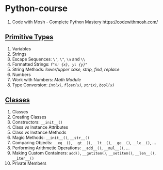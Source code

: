 # Python-course  
1. Code with Mosh - Complete Python Mastery https://codewithmosh.com/  

## [Primitive Types](https://github.com/YuSun058/Python-course/blob/c97d29bf85a050c88928f00d9ddd9a3b111aa838/Primitive%20Types/primitive_types.pdf)
1. Variables
2. Strings
3. Escape Sequences: `\'`,  `\"`,  `\n` and `\\`
4. Formatted Strings:  *`f"x: {x}, y: {y}"`*
5. String Methods: *lower/upper case, strip, find, replace*
6. Numbers
7. Work with Numbers: *Math Module*
8. Type Conversion: *`int(x)`, `float(x)`, `str(x)`, `bool(x)`* 

## [Classes](https://github.com/YuSun058/Python-course/blob/3c27694848155ca3f53b606fe3109d1e1f3a2aae/Classes/classes.pdf)
1. Classes
2. Creating Classes
3. Constructors: `__init__()`
4. Class *vs* Instance Attributes
5. Class *vs* Instance Methods
6. Magic Methods: `__init__()`, `__str__()`
7. Comparing Objects: `__eq__()`, `__gt__()`, `__lt__()`, `__ge__()`, `__le__()`, ...
8. Performing Arithmetic Operations: `__add__()`, `__mul__()`, ...
9. Making Custom Containers: `add()`, `__getitem()`, `__setitem()`, `__len__()`, `__iter__()`
10. Private Members
